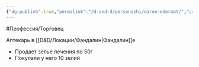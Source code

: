 ```yaml
---
{"dg-publish":true,"permalink":"/d-and-d/personazhi/daren-edermat/","created":"2024-02-19T19:15:28.844+03:00","updated":"2023-12-26T14:51:05.999+03:00"}
---
```




#Профессия/Торговец 

Аптекарь в [[D&D/Локации/Фандалин\|Фандалин]]е
* Продает зелье лечения по 50г
* Покупали у него 10 зелий
